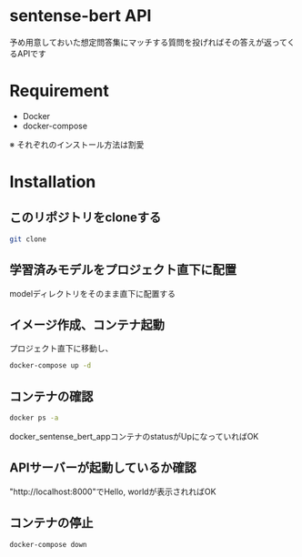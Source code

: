 # sentense-bert  API

予め用意しておいた想定問答集にマッチする質問を投げればその答えが返ってくるAPIです

# Requirement

* Docker
* docker-compose

※ それぞれのインストール方法は割愛

# Installation
## このリポジトリをcloneする
```bash
git clone 
```
## 学習済みモデルをプロジェクト直下に配置
modelディレクトリをそのまま直下に配置する

## イメージ作成、コンテナ起動
プロジェクト直下に移動し、
```bash
docker-compose up -d
```
## コンテナの確認
```bash
docker ps -a
```
docker_sentense_bert_appコンテナのstatusがUpになっていればOK

## APIサーバーが起動しているか確認
"http://localhost:8000"でHello, worldが表示されればOK

## コンテナの停止
```bash
docker-compose down
```